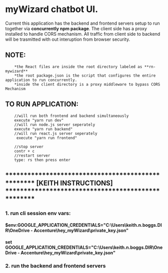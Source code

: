 # myWizard chatbot UI.


Current this application has the backend and frontend servers setup to run together via **concurrently npm package**. The client side has a proxy installed to handle CORS mechanism. All traffic from client side to backend will be trasmitted with out interuption from browser security. 

##   NOTE:
        *the React files are inside the root directory labeled as **rn-mywizard**
        *the root package.json is the script that configures the entire application to run concurrently.
        *inside the client directory is a proxy middleware to bypass CORS Mechanism
    
##   TO RUN APPLICATION:
        //will run both frontend and backend simultaneously 
        execute "yarn run dev"
        //will run node.js server seperately
        execute "yarn run backend"
        //will run react.js server seperately
         execute "yarn run frontend"

        //stop server 
        contr + c
        //restart server
        type: rs then press enter

##     ************************************************** [KEITH INSTRUCTIONS] ************************************************** 
###     1. run cli session env vars: 

####    $env:GOOGLE_APPLICATION_CREDENTIALS="C:\Users\keith.n.boggs.DIR\OneDrive - Accenture\hey_myWizard\private_key.json"
####    set GOOGLE_APPLICATION_CREDENTIALS="C:\Users\keith.n.boggs.DIR\OneDrive - Accenture\hey_myWizard\private_key.json"

###     2. run the backend and frontend servers 

